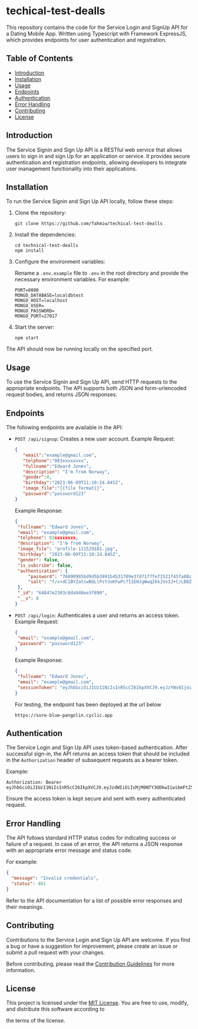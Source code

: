 # techical-test-dealls
This repository contains the code for the Service Login and SignUp API for a Dating Mobile App. Written using Typescript with Framework ExpressJS, which provides endpoints for user authentication and registration. 

## Table of Contents

- [Introduction](#introduction)
- [Installation](#installation)
- [Usage](#usage)
- [Endpoints](#endpoints)
- [Authentication](#authentication)
- [Error Handling](#error-handling)
- [Contributing](#contributing)
- [License](#license)

## Introduction

The Service Signin and Sign Up API is a RESTful web service that allows users to sign in and sign  Up for an application or service. It provides secure authentication and registration endpoints, allowing developers to integrate user management functionality into their applications.

## Installation

To run the Service Signin and Sign Up API locally, follow these steps:

1. Clone the repository:

   ```shell
   git clone https://github.com/fahmiw/techical-test-dealls
   ```

2. Install the dependencies:

   ```shell
   cd technical-test-dealls
   npm install
   ```

3. Configure the environment variables:

   Rename a `.env.example` file to `.env` in the root directory and provide the necessary environment variables. For example:

   ```plaintext
   PORT=8080
   MONGO_DATABASE=localdbtest
   MONGO_HOST=localhost
   MONGO_USER=
   MONGO_PASSWORD=
   MONGO_PORT=27017
   ```

4. Start the server:

   ```shell
   npm start
   ```

The API should now be running locally on the specified port.

## Usage

To use the Service Signin and Sign Up API, send HTTP requests to the appropriate endpoints. The API supports both JSON and form-urlencoded request bodies, and returns JSON responses.

## Endpoints

The following endpoints are available in the API:

- `POST /api/signup`: Creates a new user account.
   Example Request:
   ```json
   {
      "email":"example@gmail.com",
      "telphone":"083xxxxxxxx",
      "fullname":"Edward Jones",
      "description": "I'm from Norway",
      "gender":0,
      "birthday":"2023-06-09T11:10:24.845Z",
      "image_file":"{{file format}}",
      "password":"password123"
   }
   ```

   Example Response:
   ```json
   {
    "fullname": "Edward Jones",
    "email": "example@gmail.com",
    "telphone": 83xxxxxxxx,
    "description": "I'm from Norway",
    "image_file": "profile-111529181.jpg",
    "birthday": "2023-06-09T11:10:24.845Z",
    "gender": false,
    "is_subcribe": false,
    "authentication": {
        "password": "76890985bd9d5b3991b4531709e37d71f7fef1521f45fa88c31e8bba44f02431",
        "salt": "f/x+dC1BYZatcwBULlPsYJoKFwPc7I1EHJgWwq2kkJVv3J+C/LB8Z4ras3zxP+5+c7hjMw/dX0ZbjsoWO1W8Z+PmsghhYaIh7nn+/vCZKcwLacJLI1pV9hX1qzbn1JUnXMocYavVyVLyZNarW9G+Q/bDP787oYEWIN4Ll//e9kA="
    },
    "_id": "64847e2303c8da940ee3f890",
    "__v": 0
   }
   ```
- `POST /api/login`: Authenticates a user and returns an access token.
   Example Request:
   ```json
   {
    "email": "example@gmail.com",
    "password": "password123"
   }
   ```

   Example Response:
   ```json
   {
    "fullname": "Edward Jones",
    "email": "example@gmail.com",
    "sessionToken": "eyJhbGciOiJIUzI1NiIsInR5cCI6IkpXVCJ9.eyJzYWx0IjoiZi94K2RDMUJZWmF0Y3dCVUxsUHNZSm9LRndQYzdJMUVISmdXd3Eya2tKVnYzSitDL0xCOFo0cmFzM3p4UCs1K2M3aGpNdy9kWDBaYmpzb1dPMVc4WitQbXNnaGhZYUloN25uKy92Q1pLY3dMYWNKTEkxcFY5aFgxcXpibjFKVW5YTW9jWWF2VnlWTHlaTmFyVzlHK1EvYkRQNzg3b1lFV0lONExsLy9lOWtBPSIsInBheWxvYWQiOiI2NDg0N2UyMzAzYzhkYTk0MGVlM2Y4OTAiLCJpYXQiOjE2ODY0MDUyMTgsImV4cCI6MTY4NjQwNTIxOX0.KgLA5ULVenozsqkdUtyG6m9sgmn388rc6iLfVYdJDtE"
   }
   ```

   For testing, the endpoint has been deployed at the url below
   ```shell
   https://sore-blue-pangolin.cyclic.app
   ```

## Authentication

The Service Login and Sign Up API uses token-based authentication. After successful sign-in, the API returns an access token that should be included in the `Authorization` header of subsequent requests as a bearer token.

Example:

```plaintext
Authorization: Bearer eyJhbGciOiJIUzI1NiIsInR5cCI6IkpXVCJ9.eyJzdWIiOiIxMjM0NTY3ODkwIiwibmFtZSI6IkpvaG4gRG9lIiwiaWF0IjoxNTE2MjM5MDIyfQ.SflKxwRJSMeKKF2QT4fwpMeJf36POk6yJV_adQssw5c
```

Ensure the access token is kept secure and sent with every authenticated request.

## Error Handling

The API follows standard HTTP status codes for indicating success or failure of a request. In case of an error, the API returns a JSON response with an appropriate error message and status code.

For example:

```json
{
  "message": "Invalid credentials",
  "status": 401
}
```

Refer to the API documentation for a list of possible error responses and their meanings.

## Contributing

Contributions to the Service Login and Sign Up API are welcome. If you find a bug or have a suggestion for improvement, please create an issue or submit a pull request with your changes.

Before contributing, please read the [Contribution Guidelines](CONTRIBUTING.md) for more information.

## License

This project is licensed under the [MIT License](LICENSE). You are free to use, modify, and distribute this software according to

 the terms of the license.

